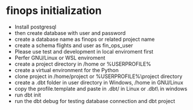 # finops initialization 
- Install postgresql 
- then create database with user and password 
- create a database name as finops or related project name 
- create a schema flights and user as fin_ops_user
- Please use test and development in local enviroment first 
- Perfer GNU/Linux or WSL enviroment 
- create a project directory in /home or %USERPROFILE% 
- create a virtual environment for the Python 
- clone project in /home/project or %USERPROFILE%\project directory 
- create a .dbt folder in user directory in Windows, /home in GNU/Linux
- copy the profile.template and paste in .dbt/ in Linux or .dbt\ in windows
- run dbt init 
- run the dbt debug for testing database connection and dbt project
